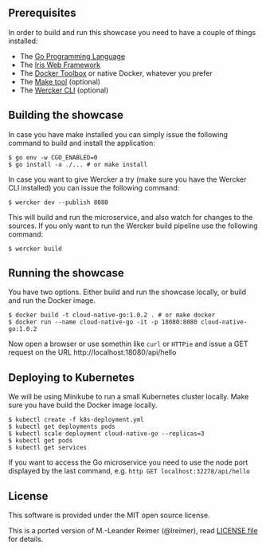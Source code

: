 ## Prerequisites

In order to build and run this showcase you need to have a couple of things installed:

* The [Go Programming Language](https://go.dev)
* The [Iris Web Framework](https://www.iris-go.com)
* The [Docker Toolbox](https://www.docker.com/get-started) or native Docker, whatever you prefer
* The [Make tool](https://man7.org/linux/man-pages/man1/make.1.html) (optional)
* The [Wercker CLI](https://devcenter.wercker.com/development/cli/) (optional)

## Building the showcase

In case you have make installed you can simply issue the following command to build and
install the application:

```shell
$ go env -w CGO_ENABLED=0
$ go install -a ./... # or make install
```

In case you want to give Wercker a try (make sure you have the Wercker CLI installed) you
can issue the following command:

```shell
$ wercker dev --publish 8080 
```

This will build and run the microservice, and also watch for changes to the sources. If you only
want to run the Wercker build pipeline use the following command:

```shell
$ wercker build 
```

## Running the showcase

You have two options. Either build and run the showcase locally, or build and run the Docker image.

```shell
$ docker build -t cloud-native-go:1.0.2 . # or make docker
$ docker run --name cloud-native-go -it -p 18080:8080 cloud-native-go:1.0.2
```

Now open a browser or use somethin like `curl` or `HTTPie` and issue a GET request on the
URL http://localhost:18080/api/hello

## Deploying to Kubernetes

We will be using Minikube to run a small Kubernetes cluster locally. Make sure you have build
the Docker image locally.

```shell
$ kubectl create -f k8s-deployment.yml
$ kubectl get deployments pods
$ kubectl scale deployment cloud-native-go --replicas=3
$ kubectl get pods
$ kubectl get services
```

If you want to access the Go microservice you need to use the node port displayed by the last
command, e.g. `http GET localhost:32278/api/hello`

## License

This software is provided under the MIT open source license.

This is a ported version of M.-Leander Reimer (@lreimer), read [LICENSE file](https://github.com/lreimer/cloud-native-go/blob/master/LICENSE) for details. 

